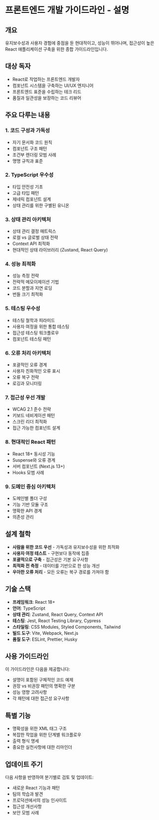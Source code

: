 # 프론트엔드 개발 가이드라인 - 설명

## 개요

유지보수성과 사용자 경험에 중점을 둔 현대적이고, 성능이 뛰어나며, 접근성이 높은 React 애플리케이션 구축을 위한 종합 가이드라인입니다.

## 대상 독자

- React로 작업하는 프론트엔드 개발자
- 컴포넌트 시스템을 구축하는 UI/UX 엔지니어
- 프론트엔드 표준을 수립하는 테크 리드
- 품질과 일관성을 보장하는 코드 리뷰어

## 주요 다루는 내용

### 1. **코드 구성과 가독성**

- 자기 문서화 코드 원칙
- 컴포넌트 구조 패턴
- 조건부 렌더링 모범 사례
- 명명 규칙과 표준

### 2. **TypeScript 우수성**

- 타입 안전성 기초
- 고급 타입 패턴
- 제네릭 컴포넌트 설계
- 상태 관리를 위한 구별된 유니온

### 3. **상태 관리 아키텍처**

- 상태 관리 결정 매트릭스
- 로컬 vs 글로벌 상태 전략
- Context API 최적화
- 현대적인 상태 라이브러리 (Zustand, React Query)

### 4. **성능 최적화**

- 성능 측정 전략
- 전략적 메모이제이션 기법
- 코드 분할과 지연 로딩
- 번들 크기 최적화

### 5. **테스팅 우수성**

- 테스팅 철학과 피라미드
- 사용자 여정을 위한 통합 테스팅
- 접근성 테스팅 워크플로우
- 컴포넌트 테스팅 패턴

### 6. **오류 처리 아키텍처**

- 포괄적인 오류 경계
- 사용자 친화적인 오류 표시
- 오류 복구 전략
- 로깅과 모니터링

### 7. **접근성 우선 개발**

- WCAG 2.1 준수 전략
- 키보드 네비게이션 패턴
- 스크린 리더 최적화
- 접근 가능한 컴포넌트 설계

### 8. **현대적인 React 패턴**

- React 18+ 동시성 기능
- Suspense와 오류 경계
- 서버 컴포넌트 (Next.js 13+)
- Hooks 모범 사례

### 9. **도메인 중심 아키텍처**

- 도메인별 폴더 구성
- 기능 기반 모듈 구조
- 명확한 API 경계
- 의존성 관리

## 설계 철학

- **사람을 위한 코드 우선** - 가독성과 유지보수성을 위한 최적화
- **사용자 여정 테스트** - 구현보다 동작에 집중
- **포괄적으로 구축** - 접근성은 기본 요구사항
- **최적화 전 측정** - 데이터를 기반으로 한 성능 개선
- **우아한 오류 처리** - 모든 오류는 복구 경로를 가져야 함

## 기술 스택

- **프레임워크**: React 18+
- **언어**: TypeScript
- **상태 관리**: Zustand, React Query, Context API
- **테스팅**: Jest, React Testing Library, Cypress
- **스타일링**: CSS Modules, Styled Components, Tailwind
- **빌드 도구**: Vite, Webpack, Next.js
- **품질 도구**: ESLint, Prettier, Husky

## 사용 가이드라인

이 가이드라인은 다음을 제공합니다:
- 설명이 포함된 구체적인 코드 예제
- 권장 vs 비권장 패턴의 명확한 구분
- 성능 영향 고려사항
- 각 패턴에 대한 접근성 요구사항

## 특별 기능

- 명확성을 위한 XML 태그 구조
- 복잡한 작업을 위한 단계별 워크플로우
- 출력 형식 명세
- 중요한 실천사항에 대한 리마인더

## 업데이트 주기

다음 사항을 반영하여 분기별로 검토 및 업데이트:
- 새로운 React 기능과 패턴
- 팀의 학습과 발견
- 프로덕션에서의 성능 인사이트
- 접근성 개선사항
- 보안 모범 사례